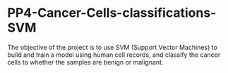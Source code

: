 # PP4-Cancer-Cells-classifications-SVM

The objective of the project is to use SVM (Support Vector Machines) to build and train a model using human cell records, and classify the cancer cells to whether the samples are benign or malignant.
